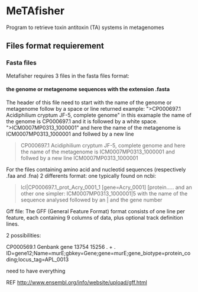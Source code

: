 # MeTAfisher
Program to retrieve toxin antitoxin (TA) systems in metagenomes 

[comment]: <> (General intro to the program)


## Files format requierement
### Fasta files
Metafisher requires 3 files in the fasta files format: 
#### the genome or metagenome sequences with the extension **.fasta**
The header of this file need to start with the name of the genome or metagenome follow by a space or line returned
example: 
">CP000697.1 Acidiphilium cryptum JF-5, complete genome" in this examaple the name of the genome is CP000697.1 and it is followed by a white space.
">ICM0007MP0313_1000001" and here the name of the metagenome is ICM0007MP0313_1000001 and follwed by a new line


>CP000697.1 Acidiphilium cryptum JF-5, complete genome
and here the name of the metagenome is ICM0007MP0313_1000001 and follwed by a new line
>ICM0007MP0313_1000001

For the files containing amino acid and nucleotid sequences (respectively .faa and .fna)
2 differents format:
one typically found on ncbi:
>lcl|CP000697.1_prot_Acry_0001_1 [gene=Acry_0001] [protein.....
and an other one simpler: 
>ICM0007MP0313_1000001|5 
with the name of the sequence analysed followed by an | and the gene number

Gff file: The GFF (General Feature Format) format consists of one line per feature, each containing 9 columns of data, plus optional track definition lines. 

2 possibilities:

CP000569.1	Genbank	gene	13754	15256	.	+	.	ID=gene12;Name=murE;gbkey=Gene;gene=murE;gene_biotype=protein_coding;locus_tag=APL_0013 

need to have everything 


REF 
http://www.ensembl.org/info/website/upload/gff.html
